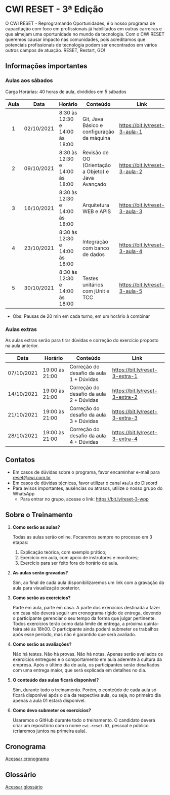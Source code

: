 # CWI RESET - 3ª Edição

O CWI RESET - Reprogramando Oportunidades, é o nosso programa de capacitação com foco em profissionais já habilitados em outras carreiras e que almejam uma oportunidade no mundo da tecnologia. Com o CWI RESET queremos causar impacto nas comunidades, pois acreditamos que potenciais profissionais de tecnologia podem ser encontrados em vários outros campos de atuação. RESET, Restart, GO!

## Informações importantes

### Aulas aos sábados

Carga Horárias: 40 horas de aula, divididos em 5 sábados

| Aula | Data       | Horário                        | Conteúdo                                            | Link                          |
|:----:| ---------- | ------------------------------ |-----------------------------------------------------| ----------------------------- |
|    1 | 02/10/2021 | 8:30 às 12:30 e 14:00 às 18:00 | Git, Java Básico e configuração da máquina          | https://bit.ly/reset-3-aula-1 |
|    2 | 09/10/2021 | 8:30 às 12:30 e 14:00 às 18:00 | Revisão de OO (Orientação a Objeto) e Java Avançado | https://bit.ly/reset-3-aula-2 |
|    3 | 16/10/2021 | 8:30 às 12:30 e 14:00 às 18:00 | Arquitetura WEB e APIS                              | https://bit.ly/reset-3-aula-3 |
|    4 | 23/10/2021 | 8:30 às 12:30 e 14:00 às 18:00 | Integração com banco de dados                       | https://bit.ly/reset-3-aula-4 |
|    5 | 30/10/2021 | 8:30 às 12:30 e 14:00 às 18:00 | Testes unitários com jUnit e TCC                    | https://bit.ly/reset-3-aula-5 |

- Obs: Pausas de 20 min em cada turno, em um horário à combinar

### Aulas extras
As aulas extras serão para tirar dúvidas e correção do exercício proposto na aula anterior.

| Data       | Horário        | Conteúdo                                | Link                           |
| ---------- | -------------- | --------------------------------------- | ------------------------------ |
| 07/10/2021 | 19:00 às 21:00 | Correção do desafio da aula 1 + Dúvidas | https://bit.ly/reset-3-extra-1 |
| 14/10/2021 | 19:00 às 21:00 | Correção do desafio da aula 2 + Dúvidas | https://bit.ly/reset-3-extra-2 |
| 21/10/2021 | 19:00 às 21:00 | Correção do desafio da aula 3 + Dúvidas | https://bit.ly/reset-3-extra-3 |
| 28/10/2021 | 19:00 às 21:00 | Correção do desafio da aula 4 + Dúvidas | https://bit.ly/reset-3-extra-4 |

## Contatos

- Em casos de dúvidas sobre o programa, favor encaminhar e-mail para [reset@cwi.com.br](reset@cwi.com.br)
- Em casos de dúvidas técnicas, favor utilizar o canal `#aula` do Discord
- Para avisos importantes, ausências ou atrasos, utilize o nosso grupo do WhatsApp
    - Para entrar no grupo, acesse o link: https://bit.ly/reset-3-wpp 

## Sobre o Treinamento

1. **Como serão as aulas?**

   Todas as aulas serão online. Focaremos sempre no processo em 3 etapas:
    1. Explicação teórica, com exemplo prático;
    1. Exercício em aula, com apoio de instrutores e monitores;
    1. Exercício para ser feito fora do horário de aula.

1. **As aulas serão gravadas?**

   Sim, ao final de cada aula disponibilizaremos um link com a gravação da aula para visualização posterior.

1. **Como serão as exercícios?**

   Parte em aula, parte em casa. A parte dos exercícios destinada a fazer em casa não deverá seguir um cronograma rígido de entrega, devendo o participante gerenciar o seu tempo da forma que julgar pertinente. Todos exercícios terão como data limite de entrega, a próxima quinta-feira até às 18h00. O participante ainda poderá submeter os trabalhos após esse período, mas não é garantido que será avaliado.

1. **Como serão as avaliações?**

   Não há testes. Não há provas. Não há notas. Apenas serão avaliados os exercícios entregues e o comportamento em aula aderente à cultura da empresa. Após o último dia de aula, os participantes serão desafiados com uma entrega maior, que será explicada em detalhes no dia.

1. **O conteúdo das aulas ficará disponível?**

   Sim, durante todo o treinamento. Porém, o conteúdo de cada aula só ficará disponível após o dia da respectiva aula, ou seja, no primeiro dia apenas a aula 01 estará disponível.

1. **Como devo submeter os exercícios?**

   Usaremos o GitHub durante todo o treinamento. O candidato deverá criar um repositório com o nome `cwi-reset-03`, pessoal e público (criaremos juntos na primeira aula).

## Cronograma

[Acessar cronograma](Cronograma.md)

## Glossário

[Acessar glossário](Glossario.md)
